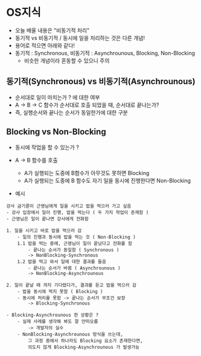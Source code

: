 # OS지식
- 오늘 배울 내용은 "비동기적 처리"
- 동기적 vs 비동기적 / 동시에 일을 처리하는 것은 다른 개념!
- 용어로 적으면 아래와 같다!
- 동기적 : Synchronous, 비동기적 : Asynchrounous, Blocking, Non-Blocking
    - 비슷한 개념이라 혼동할 수 있으니 주의

## 동기적(Synchronous) vs 비동기적(Asynchrounous)
- 순서대로 일이 마치는가 ? 에 대한 여부
- A -> B -> C 함수가 순서대로 호출 되었을 때, 순서대로 끝나는가?
- 즉, 실행순서와 끝나는 순서가 동일한가에 대한 구분

## Blocking vs Non-Blocking
- 동시에 작업을 할 수 있는가 ?
- A -> B 함수를 호출
  - A가 실행되는 도중에 B함수가 아무것도 못하면 Blocking
  - A가 실행되는 도중에 B 함수도 자기 일을 동시에 진행한다면 Non-Blocking

- 예시
```
강사 금기륜이 근영님에게 일을 시키고 밥을 먹으러 가고 싶음
- 강사 입장에서 일이 진행, 밥을 먹는다 ( 두 가지 작업이 존재함 )
- 근영님은 일이 끝나면 강사에게 전화함

1. 일을 시키고 바로 밥을 먹으러 감
    - 일의 진행과 동시에 밥을 먹는 것 ( Non-Blocking )
    1.1 밥을 먹는 중에, 근영님이 일이 끝났다고 전화를 함
        - 끝나는 순서가 동일함 ( Synchronous )
        -> NonBlocking-Synchronous
    1.2 밥을 먹고 와서 일에 대한 결과를 들음
        - 끝나는 순서가 바뀜 ( Asynchrounous )
        -> NonBlocking-Asynchrounous

2. 일이 끝날 때 까지 기다렸다가, 결과를 듣고 밥을 먹으러 감
    - 밥을 동시에 먹지 못함 ( Blocking )
    - 동시에 처리를 못함 -> 끝나는 순서가 무조건 보장
        -> Blocking-Synchronous

- Blocking-Asynchrounous 한 상황은 ?
    - 실제 사례를 생각해 봐도 잘 안떠오름
        -> 개발자의 실수
    - NonBlocking-Asynchrounous 방식을 쓰는데,
        그 과정 중에서 하나라도 Blocking 요소가 존재한다면,
        의도치 않게 Blocking-Asynchrounous 가 발생가능
```